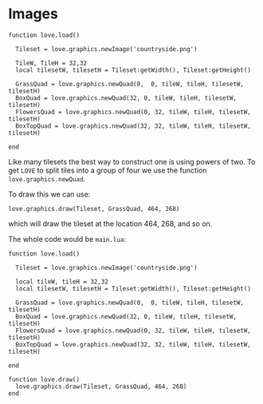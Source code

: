 # Images

```
function love.load()

  Tileset = love.graphics.newImage('countryside.png')

  TileW, TileH = 32,32
  local tilesetW, tilesetH = Tileset:getWidth(), Tileset:getHeight()

  GrassQuad = love.graphics.newQuad(0,  0, tileW, tileH, tilesetW, tilesetH)
  BoxQuad = love.graphics.newQuad(32, 0, tileW, tileH, tilesetW, tilesetH)
  FlowersQuad = love.graphics.newQuad(0, 32, tileW, tileH, tilesetW, tilesetH)
  BoxTopQuad = love.graphics.newQuad(32, 32, tileW, tileH, tilesetW, tilesetH)

end
```


Like many tilesets the best way to construct one is using powers of two. To get `LOVE` to split tiles into a group of four we use the function `love.graphics.newQuad`.

To draw this we can use:

```
love.graphics.draw(Tileset, GrassQuad, 464, 268)
```

which will draw the tileset at the location 464, 268, and so on.

The whole code would be `main.lua`:


```
function love.load()

  Tileset = love.graphics.newImage('countryside.png')

  local tileW, tileH = 32,32
  local tilesetW, tilesetH = Tileset:getWidth(), Tileset:getHeight()

  GrassQuad = love.graphics.newQuad(0,  0, tileW, tileH, tilesetW, tilesetH)
  BoxQuad = love.graphics.newQuad(32, 0, tileW, tileH, tilesetW, tilesetH)
  FlowersQuad = love.graphics.newQuad(0, 32, tileW, tileH, tilesetW, tilesetH)
  BoxTopQuad = love.graphics.newQuad(32, 32, tileW, tileH, tilesetW, tilesetH)

end

function love.draw()
  love.graphics.draw(Tileset, GrassQuad, 464, 268)
end
```
